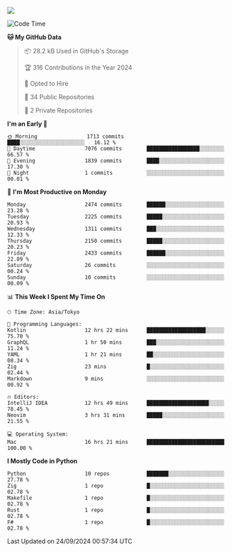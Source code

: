 ![](https://komarev.com/ghpvc/?username=kitagawa-hr)

<!--START_SECTION:waka-->
![Code Time](http://img.shields.io/badge/Code%20Time-1%2C074%20hrs%202%20mins-blue)

**🐱 My GitHub Data** 

> 📦 28.2 kB Used in GitHub's Storage 
 > 
> 🏆 316 Contributions in the Year 2024
 > 
> 💼 Opted to Hire
 > 
> 📜 34 Public Repositories 
 > 
> 🔑 2 Private Repositories 
 > 
**I'm an Early 🐤** 

```text
🌞 Morning                1713 commits        ████░░░░░░░░░░░░░░░░░░░░░   16.12 % 
🌆 Daytime                7076 commits        █████████████████░░░░░░░░   66.57 % 
🌃 Evening                1839 commits        ████░░░░░░░░░░░░░░░░░░░░░   17.30 % 
🌙 Night                  1 commits           ░░░░░░░░░░░░░░░░░░░░░░░░░   00.01 % 
```
📅 **I'm Most Productive on Monday** 

```text
Monday                   2474 commits        ██████░░░░░░░░░░░░░░░░░░░   23.28 % 
Tuesday                  2225 commits        █████░░░░░░░░░░░░░░░░░░░░   20.93 % 
Wednesday                1311 commits        ███░░░░░░░░░░░░░░░░░░░░░░   12.33 % 
Thursday                 2150 commits        █████░░░░░░░░░░░░░░░░░░░░   20.23 % 
Friday                   2433 commits        ██████░░░░░░░░░░░░░░░░░░░   22.89 % 
Saturday                 26 commits          ░░░░░░░░░░░░░░░░░░░░░░░░░   00.24 % 
Sunday                   10 commits          ░░░░░░░░░░░░░░░░░░░░░░░░░   00.09 % 
```


📊 **This Week I Spent My Time On** 

```text
🕑︎ Time Zone: Asia/Tokyo

💬 Programming Languages: 
Kotlin                   12 hrs 22 mins      ███████████████████░░░░░░   75.70 % 
GraphQL                  1 hr 50 mins        ███░░░░░░░░░░░░░░░░░░░░░░   11.24 % 
YAML                     1 hr 21 mins        ██░░░░░░░░░░░░░░░░░░░░░░░   08.34 % 
Zig                      23 mins             █░░░░░░░░░░░░░░░░░░░░░░░░   02.44 % 
Markdown                 9 mins              ░░░░░░░░░░░░░░░░░░░░░░░░░   00.92 % 

🔥 Editors: 
IntelliJ IDEA            12 hrs 49 mins      ████████████████████░░░░░   78.45 % 
Neovim                   3 hrs 31 mins       █████░░░░░░░░░░░░░░░░░░░░   21.55 % 

💻 Operating System: 
Mac                      16 hrs 21 mins      █████████████████████████   100.00 % 
```

**I Mostly Code in Python** 

```text
Python                   10 repos            ███████░░░░░░░░░░░░░░░░░░   27.78 % 
Zig                      1 repo              █░░░░░░░░░░░░░░░░░░░░░░░░   02.78 % 
Makefile                 1 repo              █░░░░░░░░░░░░░░░░░░░░░░░░   02.78 % 
Rust                     1 repo              █░░░░░░░░░░░░░░░░░░░░░░░░   02.78 % 
F#                       1 repo              █░░░░░░░░░░░░░░░░░░░░░░░░   02.78 % 
```




 Last Updated on 24/09/2024 00:57:34 UTC
<!--END_SECTION:waka-->
